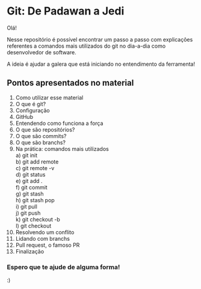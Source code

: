 # Git: De Padawan a Jedi

Olá! 

Nesse repositório é possível encontrar um passo a passo com explicações referentes a comandos mais utilizados do git no dia-a-dia como desenvolvedor de software.

A ideia é ajudar a galera que está iniciando no entendimento da ferramenta!

## Pontos apresentados no material
 1. Como utilizar esse material
 2. O que é git?
 3. Configuração
 4. GitHub
 5. Entendendo como funciona a força
 6. O que são repositórios?
 7. O que são commits?
 8. O que são branchs?
 9. Na prática: comandos mais utilizados<br>
  a) git init <br>
  b) git add remote<br>
  c) git remote -v<br>
  d) git status<br>
  e) git add . <br> 
  f) git commit <br>
  g) git stash<br>
  h) git stash pop <br>
  i) git pull <br>
  j) git push<br>
  k) git checkout -b <br>
  l) git checkout<br>
 11. Resolvendo um conflito
 12. Lidando com branchs
 13. Pull request, o famoso PR
 14. Finalização

### Espero que te ajude de alguma forma! 

:)
